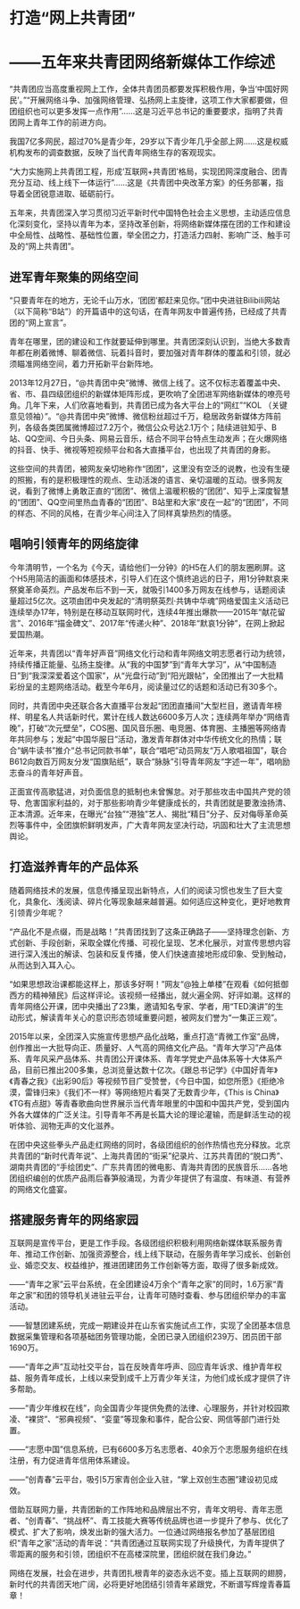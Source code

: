 # 打造“网上共青团”
# ——五年来共青团网络新媒体工作综述

“共青团应当高度重视网上工作，全体共青团员都要发挥积极作用，争当‘中国好网民’。”“开展网络斗争、加强网络管理、弘扬网上主旋律，这项工作大家都要做，但团组织也可以更多发挥一点作用”……这是习近平总书记的重要要求，指明了共青团网上青年工作的前进方向。

我国7亿多网民，超过70%是青少年，29岁以下青少年几乎全部上网……这是权威机构发布的调查数据，反映了当代青年网络生存的客观现实。

“大力实施网上共青团工程，形成‘互联网+共青团’格局，实现团网深度融合、团青充分互动、线上线下一体运行”……这是《共青团中央改革方案》的任务部署，指导着全团锐意进取、砥砺前行。

五年来，共青团深入学习贯彻习近平新时代中国特色社会主义思想，主动适应信息化深刻变化，坚持以青年为本，坚持改革创新，将网络新媒体摆在团的工作和建设中全局性、战略性、基础性位置，举全团之力，打造活力四射、影响广泛、触手可及的“网上共青团”。

## 进军青年聚集的网络空间

“只要青年在的地方，无论千山万水，‘团团’都赶来见你。”团中央进驻Bilibili网站（以下简称“B站”）的开篇语中的这句话，在青年网友中普遍传扬，已经成了共青团的“网上宣言”。

青年在哪里，团的建设和工作就要延伸到哪里。共青团深刻认识到，当绝大多数青年都在刷着微博、聊着微信、玩着抖音时，要加强对青年群体的覆盖和引领，就必须瞄准网络空间，着力开拓新平台新阵地。

2013年12月27日，“@共青团中央”微博、微信上线了。这不仅标志着覆盖中央、省、市、县四级团组织的新媒体矩阵形成，更吹响了全团进军网络新媒体的嘹亮号角。几年下来，人们欣喜地看到，共青团已成为各大平台上的“网红”“KOL （关键意见领袖）”。“@共青团中央”微博、微信粉丝超过千万，稳居政务新媒体方阵前列，各级各类团属微博超过7.2万个，微信公众号达2.1万个；陆续进驻知乎、B站、QQ空间、今日头条、网易云音乐，结合不同平台特点生动发声；在火爆网络的抖音、快手、微视等短视频平台和各大直播平台，也出现了共青团的身影。

这些空间的共青团，被网友亲切地称作“团团”，这里没有空泛的说教，也没有生硬的照搬，有的是积极理性的观点、生动活泼的语言、亲切温暖的互动。很多网友说，看到了微博上勇敢正直的“团团”、微信上温暖积极的“团团”、知乎上深度智慧的“团团”、QQ空间里热血青春的“团团”、B站里和大家“皮在一起”的“团团”，不同的样态、不同的风格，在青少年心间注入了同样真挚热烈的情感。

## 唱响引领青年的网络旋律

今年清明节，一个名为《今天，请给他们一分钟》的H5在人们的朋友圈刷屏。这个H5用简洁的画面和体感技术，引导人们在这个慎终追远的日子，用1分钟默哀来祭奠革命英烈。产品发布后不到一天，就吸引1400多万网友在线参与，话题阅读量超过5亿次。这项由团中央发起的“清明祭英烈·共铸中华魂”网络爱国主义活动已连续举办17年，特别是在移动互联网时代，连续4年推出爆款——2015年“献花留言”、2016年“描金碑文”、2017年“传递火种”、2018年“默哀1分钟”，在网上掀起爱国热潮。

近年来，共青团以“青年好声音”网络文化行动和青年网络文明志愿者行动为统领，持续传播正能量、弘扬主旋律。从“我的中国梦”到“青年大学习”，从“中国制造日”到“我深深爱着这个国家”，从“光盘行动”到“阳光跟帖”，全团推出了一大批精彩纷呈的主题网络活动。截至今年6月，阅读量过亿的话题和活动已有30多个。

同时，共青团中央还联合各大直播平台发起“团团直播间”大型栏目，邀请青年榜样、明星名人共话新时代，累计在线人数达6600多万人次；连续两年举办“网络青晚”，打破“次元壁垒”，COS圈、国风音乐圈、电竞圈、体育圈、主播圈等网络青年共同参与；发起“中国华服日”活动，激发青年群体对中华传统文化的热情；联合“蜗牛读书”推介“总书记同款书单”，联合“唱吧”动员网友“万人歌唱祖国”，联合B612向数百万网友分发“国旗贴纸”，联合“脉脉”引导青年网友“字述一年”，唱响励志奋斗的青年好声音。

正面宣传高歌猛进，对负面信息的抵制也未曾懈怠。对于那些攻击中国共产党的领导、危害国家利益的，对于那些影响青少年健康成长的，共青团就是要激浊扬清、正本清源。近年来，在曝光“台独”“港独”艺人、揭批“精日”分子、反对侮辱革命英烈等事件中，全团旗帜鲜明发声，广大青年网友坚决行动，巩固和壮大了主流思想舆论。

## 打造滋养青年的产品体系

随着网络技术的发展，信息传播呈现出新特点，人们的阅读习惯也发生了巨大变化，具象化、浅阅读、碎片化等现象越来越普遍。如何适应这种变化，更好地教育引领青少年呢？

“产品化不是点缀，而是战略！”共青团找到了这条正确路子——坚持理念创新、方式创新、手段创新，采取全媒化传播、可视化呈现、艺术化展示，对宣传思想内容进行深入浅出的解读、包装和反复传播，使人们快速直接地形成印象、受到触动，从而达到入耳入心。

“如果思想政治课都能这样上，那该多好啊！”网友“@独上单楼”在观看《如何抵御西方的精神殖民》后这样评论。该视频一经播出，就火遍全网、好评如潮。这样的青年网络公开课，团中央播出了23集，邀请知名专家、学者，用“TED演讲”的生动形式，解读青年关心的意识形态领域重要问题，被网友们誉为“一集正三观”。

2015年以来，全团深入实施宣传思想产品化战略，重点打造“青微工作室”品牌，创作推出一大批导向正、质量好、人气高的网络文化产品。“青年大学习”产品体系、青年风采产品体系、共青团公开课体系、青年学党史产品体系等十大体系产品，目前已推出200多集，总浏览量达数十亿次。《跟总书记学》《中国好青年》《青春之我》《出彩90后》等视频节目广受赞誉，《今日中国，如您所愿》《拒绝冷漠，雷锋归来》《我们不一样》等网络短片看哭了无数青少年，《This is China》《TG有点甜》等青春歌曲向世界展示当代青年眼里的中国和中国共产党，受到国内外各大媒体的广泛关注。引导青年不再是长篇大论的理论灌输，而是鲜活生动的视听体验、润物无声的文化滋养。

在团中央这些拳头产品走红网络的同时，各级团组织的创作热情也充分释放。北京共青团的“新时代青年说”、上海共青团的“街采”纪录片、江苏共青团的“脱口秀”、湖南共青团的“手绘团史”、广东共青团的微电影、青海共青团的民族音乐……各地团组织编创的优质产品雨后春笋般涌现，为青少年提供了有温度、有味道、有营养的网络文化盛宴。

## 搭建服务青年的网络家园

互联网是宣传平台，更是工作手段。各级团组织积极利用网络新媒体联系服务青年、推动工作创新、加强资源整合，线上线下联动，在服务青年学习成长、创新创业、婚恋交友、权益维护，推进团建团务工作创新等方面，取得了很多新成效。

——“青年之家”云平台系统，在全团建设4万余个“青年之家”的同时，1.6万家“青年之家”和团的领导机关进驻云平台，让青年可随时查看、参与团组织举办的丰富活动。

——智慧团建系统，完成一期建设并在山东省实施试点工作，实现了全团基本信息数据采集管理和各项基础团务管理功能，全团已录入团组织239万、团员团干部1690万。

——“青年之声”互动社交平台，旨在反映青年呼声、回应青年诉求、维护青年权益、服务青年成长，上线以来受到成千上万青少年关注，为他们成长成才提供了许多帮助。

——“青少年维权在线”，向全国青少年提供免费的法律、心理服务，并针对校园欺凌、“裸贷”、“邪典视频”、“娈童”等现象和事件，配合公安、网信等部门进行处置。

——“志愿中国”信息系统，已有6600多万名志愿者、40余万个志愿服务组织在线注册，有力促进青年信用体系建设。

——“创青春”云平台，吸引5万家青创企业入驻，“掌上双创生态圈”建设初见成效。

借助互联网力量，共青团新的工作阵地和品牌层出不穷，青年文明号、青年志愿者、“创青春”、“挑战杯”、青工技能大赛等传统品牌也进一步提升了参与、优化了模式、扩大了影响，焕发出新的强大活力。一位通过网络报名参加了基层团组织“青年之家”活动的青年说：“共青团通过互联网实现了升级换代，为青年提供了零距离的服务和引领，团组织不在高楼深院里，团组织就在我们身边。”

网络在发展，社会在进步，共青团扎根青年的姿态永远不变。插上互联网的翅膀，新时代的共青团天地广阔，必将更好地团结引领青年紧跟党，不断谱写辉煌青春篇章！
